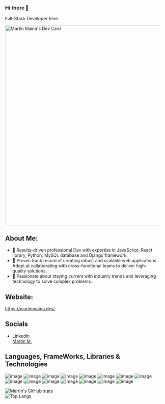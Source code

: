 ### Hi there 👋
Full-Stack Developer here.

<a href="https://app.daily.dev/martinmaina"><img src="https://api.daily.dev/devcards/v2/suD7rAtvCyisw3y8kB515.png?type=wide&r=2x3" width="652" alt="Martin Maina's Dev Card"/></a>
## About Me:
- 🔭 Results-driven professional Dev with expertise in JavaScript, React library, Python, MySQL database and Django framework.
- 🔭 Proven track record of creating robust and scalable web applications. Adept at collaborating with cross-functional teams to deliver high-quality solutions. 
- 🌱 Passionate about staying current with industry trends and leveraging technology to solve complex problems.


## Website:
https://martinmaina.dev/

## Socials
- LinkedIn <div class="badge-base LI-profile-badge" data-locale="en_US" data-size="medium" data-theme="dark" data-type="HORIZONTAL" data-vanity="mainamartin" data-version="v1"><a class="badge-base__link LI-simple-link" href="https://ke.linkedin.com/in/mainamartin?trk=profile-badge">Martin M.</a></div>
              



## Languages, FrameWorks, Libraries & Technologies
![image](https://img.shields.io/badge/-ReactJs-61DAFB?logo=react&logoColor=white&style=plastic)
![image](https://img.shields.io/badge/-Javascript-ffbfqlite3-db00?logo=JavaScript&logoColor=white&style=plastic)
![image](https://img.shields.io/badge/-Vscode-0080ff?logo=VisualStudioCode&logoColor=white&style=plastic)
![image](https://img.shields.io/badge/-PyCharm-bfee90?logo=PyCharm&logoColor=white&style=plastic)
![image](https://img.shields.io/badge/-Python-00cc00?logo=Python&logoColor=white&style=plastic)
![image](https://img.shields.io/badge/-DJANGO-681a1a?logo=DJANGO&logoColor=white&style=plastic)
![image](https://img.shields.io/badge/-Flask-ff8000?logo=Flask&logoColor=white&style=plastic)
![image](https://img.shields.io/badge/-MySQL-1798f2?logo=MySQL&logoColor=white&style=plastic)
![image](https://img.shields.io/badge/-Pytest-1798f2?logo=PYTEST&logoColor=white&style=plastic)
![image](https://img.shields.io/badge/-HTML5-fb8261?logo=HTML5&logoColor=white&style=plastic)
![image](https://img.shields.io/badge/-CSS3-16c9f9?logo=CSS&logoColor=white&style=plastic)
![image](https://img.shields.io/badge/-Figma-400080?logo=figma&logoColor=white&style=plastic)
![image](https://img.shields.io/badge/-Node.Js-2be343?logo=node.js&logoColor=white&style=plastic)
![image](https://img.shields.io/badge/-Postman-ff8000?logo=postman&logoColor=white&style=plastic)
![image](https://img.shields.io/badge/-npm-071016?logo=npm&logoColor=white&style=plastic)


![Martin's GitHub stats](https://github-readme-stats.vercel.app/api?username=TintinSDev&theme=transparent&dark_icons=true)              
![Top Langs](https://github-readme-stats.vercel.app/api/top-langs/?username=TintinSDev&layout=compact)




 









